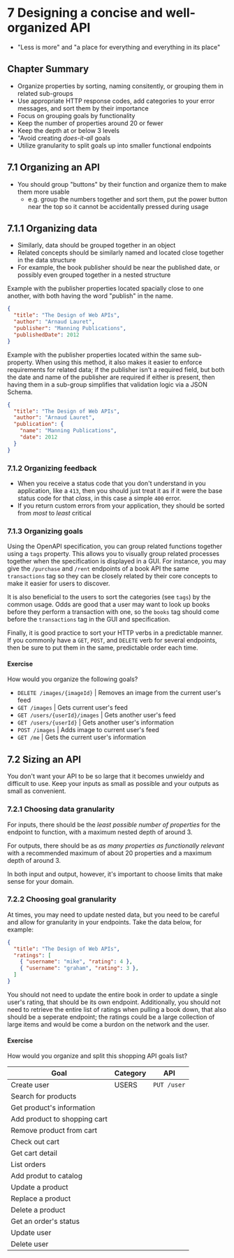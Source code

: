 # 7 Designing a concise and well-organized API

- "Less is more" and "a place for everything and everything in its place"

## Chapter Summary

- Organize properties by sorting, naming consitently, or grouping them in related sub-groups
- Use appropriate HTTP response codes, add categories to your error messages, and sort them by their importance
- Focus on grouping goals by functionality
- Keep the number of properties around 20 or fewer
- Keep the depth at or below 3 levels
- "Avoid creating _does-it-all_ goals
- Utilize granularity to split goals up into smaller functional endpoints

## 7.1 Organizing an API

- You should group "buttons" by their function and organize them to make them more usable
  - e.g. group the numbers together and sort them, put the power button near the top so it cannot be accidentally pressed during usage

## 7.1.1 Organizing data

- Similarly, data should be grouped together in an object
- Related concepts should be similarly named and located close together in the data structure
- For example, the book publisher should be near the published date, or possibly even grouped together in a nested structure

Example with the publisher properties located spacially close to one another, with both having the word "publish" in the name.

```json
{
  "title": "The Design of Web APIs",
  "author": "Arnaud Lauret",
  "publisher": "Manning Publications",
  "publishedDate": 2012
}
```

Example with the publisher properties located within the same sub-property. When using this method, it also makes it easier to enforce requirements for related data; if the publisher isn't a required field, but both the date and name of the publisher are required if either is present, then having them in a sub-group simplifies that validation logic via a JSON Schema.

```json
{
  "title": "The Design of Web APIs",
  "author": "Arnaud Lauret",
  "publication": {
    "name": "Manning Publications",
    "date": 2012
  }
}
```

### 7.1.2 Organizing feedback

- When you receive a status code that you don't understand in you application, like a `413`, then you should just treat it as if it were the base status code for that _class_, in this case a simple `400` error.
- If you return custom errors from your application, they should be sorted from *most* to *least* critical

### 7.1.3 Organizing goals

Using the OpenAPI specification, you can group related functions together using a `tags` property. This allows you to visually group related processes together when the specification is displayed in a GUI.
For instance, you may give the `/purchase` and `/rent` endpoints of a book API the same `transactions` tag so they can be closely related by their core concepts to make it easier for users to discover.

It is also beneficial to the users to sort the categories (see `tags`) by the common usage.
Odds are good that a user may want to look up books before they perform a transaction with one, so the `books` tag should come before the `transactions` tag in the GUI and specification.

Finally, it is good practice to sort your HTTP verbs in a predictable manner. If you commonly have a `GET`, `POST`, and `DELETE` verb for several endpoints, then be sure to put them in the same, predictable order each time.

#### Exercise

How would you organize the following goals?

- `DELETE /images/{imageId}` | Removes an image from the current user's feed
- `GET /images` | Gets current user's feed
- `GET /users/{userId}/images` | Gets another user's feed
- `GET /users/{userId}` | Gets another user's information
- `POST /images` | Adds image to current user's feed
- `GET /me` | Gets the current user's information

## 7.2 Sizing an API

You don't want your API to be so large that it becomes unwieldy and difficult to use. Keep your inputs as small as possible and your outputs as small as convenient.

### 7.2.1 Choosing data granularity

For inputs, there should be the *least possible number of properties* for the endpoint to function, with a maximum nested depth of around 3.

For outputs, there should be as *as many properties as functionally relevant* with a recommended maximum of about 20 properties and a maximum depth of around 3.

In both input and output, however, it's important to choose limits that make sense for your domain.

### 7.2.2 Choosing goal granularity

At times, you may need to update nested data, but you need to be careful and allow for granularity in your endpoints.
Take the data below, for example:

```json
{
  "title": "The Design of Web APIs",
  "ratings": [
    { "username": "mike", "rating": 4 },
    { "username": "graham", "rating": 3 },
  ]
}
```

You should not need to update the entire book in order to update a single user's rating, that should be its own endpoint.
Additionally, you should not need to retrieve the entire list of ratings when pulling a book down, that also should be a seperate endpoint; the ratings could be a large collection of large items and would be come a burdon on the network and the user.

#### Exercise

How would you organize and split this shopping API goals list?

| Goal | Category | API |
| ---- | -------- | --- |
| Create user | USERS | `PUT /user` |
| Search for products | | | 
| Get product's information | | |
| Add product to shopping cart | | |
| Remove product from cart | | |
| Check out cart | | |
| Get cart detail | | |
| List orders | | |
| Add produt to catalog | | |
| Update a product | | |
| Replace a product | | |
| Delete a product | | |
| Get an order's status | | |
| Update user | | |
| Delete user | | |

